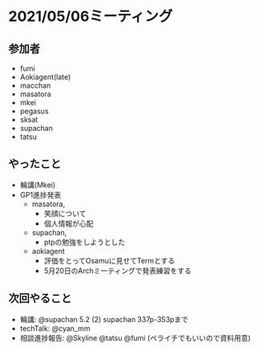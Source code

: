 # 2021/05/06ミーティング

## 参加者

- fumi
- Aokiagent(late)
- macchan
- masatora
- mkei
- pegasus
- sksat
- supachan
- tatsu

## やったこと

- 輪講(Mkei)
- GP1進捗発表
  - masatora,
    - 笑顔について
    - 個人情報が心配
  - supachan, 
    - ptpの勉強をしようとした
  - aokiagent
    - 評価をとってOsamuに見せてTermとする
    - 5月20日のArchミーティングで発表練習をする

## 次回やること

- 輪講: @supachan 5.2 (2) supachan 337p-353pまで
- techTalk: @cyan_mm 
- 相談進捗報告: @Skyline @tatsu @fumi (ペライチでもいいので資料用意)

